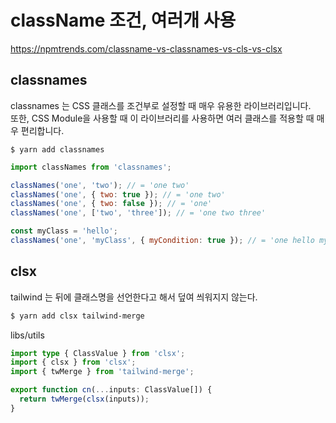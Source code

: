 # className 조건, 여러개 사용

https://npmtrends.com/classname-vs-classnames-vs-cls-vs-clsx

## classnames

classnames 는 CSS 클래스를 조건부로 설정할 때 매우 유용한 라이브러리입니다.  
또한, CSS Module을 사용할 때 이 라이브러리를 사용하면 여러 클래스를 적용할 때 매우 편리합니다.

```
$ yarn add classnames
```

```javascript
import classNames from 'classnames';

classNames('one', 'two'); // = 'one two'
classNames('one', { two: true }); // = 'one two'
classNames('one', { two: false }); // = 'one'
classNames('one', ['two', 'three']); // = 'one two three'

const myClass = 'hello';
classNames('one', 'myClass', { myCondition: true }); // = 'one hello myCondition'
```

## clsx

tailwind 는 뒤에 클래스명을 선언한다고 해서 덮여 씌워지지 않는다.

```bash
$ yarn add clsx tailwind-merge
```

libs/utils

```typescript
import type { ClassValue } from 'clsx';
import { clsx } from 'clsx';
import { twMerge } from 'tailwind-merge';

export function cn(...inputs: ClassValue[]) {
  return twMerge(clsx(inputs));
}
```
